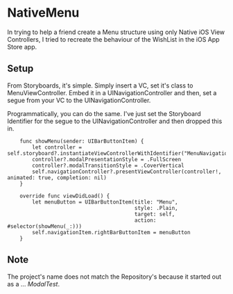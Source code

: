 NativeMenu
===

In trying to help a friend create a Menu structure using only Native iOS View Controllers, I tried to recreate the behaviour
of the WishList in the iOS App Store app.

## Setup ##

From Storyboards, it's simple. Simply insert a VC, set it's class to MenuViewController. Embed it in a UINavigationController and then,
set a segue from your VC to the UINavigationController.

Programmatically, you can do the same. I've just set the Storyboard Identifier for the segue to the UINavigationController and then
dropped this in.

```obj-c
    func showMenu(sender: UIBarButtonItem) {
        let controller = self.storyboard?.instantiateViewControllerWithIdentifier("MenuNavigation")
        controller?.modalPresentationStyle = .FullScreen
        controller?.modalTransitionStyle = .CoverVertical
        self.navigationController?.presentViewController(controller!, animated: true, completion: nil)
    }
    
    override func viewDidLoad() {
        let menuButton = UIBarButtonItem(title: "Menu",
                                         style: .Plain,
                                         target: self,
                                         action: #selector(showMenu(_:)))
        self.navigationItem.rightBarButtonItem = menuButton
    }
```

## Note ##
The project's name does not match the Repository's because it started out as a ... *ModalTest*.
